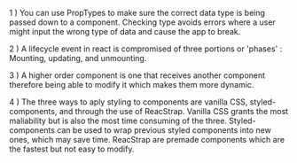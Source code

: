 1 ) You can use PropTypes to make sure the correct data type is being passed down to a component. Checking type avoids errors where a user might input the wrong     type of data and cause the app to break.

2 ) A lifecycle event in react is compromised of three portions or 'phases' : Mounting, updating, and unmounting. 

3 ) A higher order component is one that receives another component therefore being able to modify it which makes them more dynamic.

4 ) The three ways to aply styling to components are vanilla CSS, styled-components, and through the use of ReacStrap.
    Vanilla CSS grants the most maliability but is also the most time consuming of the three.
    Styled-components can be used to wrap previous styled components into new ones, which may save time.
    ReacStrap are premade components which are the fastest but not easy to modify.